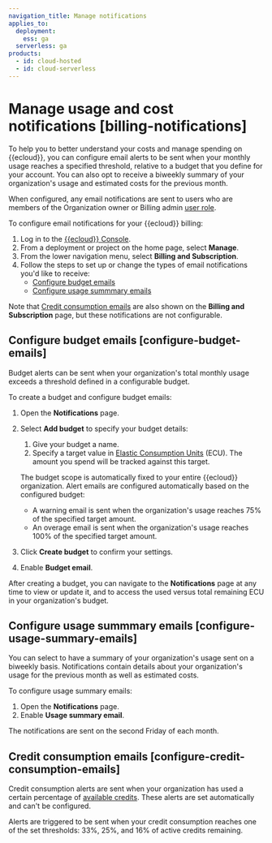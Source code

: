 ```yaml
---
navigation_title: Manage notifications
applies_to:
  deployment:
    ess: ga
  serverless: ga
products:
  - id: cloud-hosted
  - id: cloud-serverless
---
```


# Manage usage and cost notifications [billing-notifications]

To help you to better understand your costs and manage spending on {{ecloud}}, you can configure email alerts to be sent when your monthly usage reaches a specified threshold, relative to a budget that you define for your account. You can also opt to receive a biweekly summary of your organization's usage and estimated costs for the previous month.

When configured, any email notifications are sent to users who are members of the Organization owner or Billing admin [user role](/deploy-manage/users-roles/cloud-organization/user-roles.md#ec_organization_level_roles).

To configure email notifications for your {{ecloud}} billing:

1. Log in to the [{{ecloud}} Console](https://cloud.elastic.co?page=docs&placement=docs-body).
2. From a deployment or project on the home page, select **Manage**.
3. From the lower navigation menu, select **Billing and Subscription**.
4. Follow the steps to set up or change the types of email notifications you'd like to receive:
    * [Configure budget emails](#configure-budget-emails)
    * [Configure usage summmary emails](#configure-usage-summary-emails)

Note that [Credit consumption emails](#configure-credit-consumption-emails) are also shown on the **Billing and Subscription** page, but these notifications are not configurable.

## Configure budget emails [configure-budget-emails]

Budget alerts can be sent when your organization's total monthly usage exceeds a threshold defined in a configurable budget.

To create a budget and configure budget emails:

1. Open the **Notifications** page.
2. Select **Add budget** to specify your budget details:
    1. Give your budget a name.
    1. Specify a target value in [Elastic Consumption Units](/deploy-manage/cloud-organization/billing/ecu.md) (ECU). The amount you spend will be tracked against this target.
    
    The budget scope is automatically fixed to your entire {{ecloud}} organization. Alert emails are configured automatically based on the configured budget:
     - A warning email is sent when the organization's usage reaches 75% of the specified target amount.
     - An overage email is sent when the organization's usage reaches 100% of the specified target amount.

1. Click **Create budget** to confirm your settings.
1. Enable **Budget email**.

After creating a budget, you can navigate to the **Notifications** page at any time to view or update it, and to access the used versus total remaining ECU in your organization's budget.

## Configure usage summmary emails [configure-usage-summary-emails]

You can select to have a summary of your organization's usage sent on a biweekly basis. Notifications contain details about your organization's usage for the previous month as well as estimated costs.

To configure usage summary emails:

1. Open the **Notifications** page.
1. Enable **Usage summary email**.

The notifications are sent on the second Friday of each month.

## Credit consumption emails [configure-credit-consumption-emails]

Credit consumption alerts are sent when your organization has used a certain percentage of [available credits](/deploy-manage/cloud-organization/billing/ecu.md#view-available-credits). These alerts are set automatically and can't be configured.

Alerts are triggered to be sent when your credit consumption reaches one of the set thresholds: 33%, 25%, and 16% of active credits remaining.
